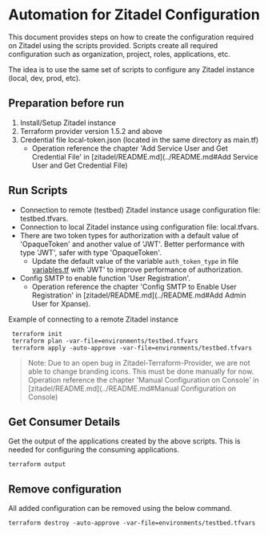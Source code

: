 # Automation for Zitadel Configuration
This document provides steps on how to create the configuration required on Zitadel using the scripts provided.
Scripts create all required configuration such as organization, project, roles, applications, etc.

The idea is to use the same set of scripts to configure any Zitadel instance (local, dev, prod, etc).

## Preparation before run

1. Install/Setup Zitadel instance
2. Terraform provider version 1.5.2 and above
3. Credential file local-token.json (located in the same directory as main.tf)
   * Operation reference the chapter 'Add Service User and Get Credential File' in [zitadel/README.md](../README.md#Add Service User and Get Credential File)

## Run Scripts

* Connection to remote (testbed) Zitadel instance usage configuration file: testbed.tfvars.
* Connection to local Zitadel instance using configuration file: local.tfvars.
* There are two token types for authorization with a default value of 'OpaqueToken' and another value of 'JWT'. Better performance with type 'JWT', safer with type 'OpaqueToken'.
  * Update the default value of the variable `auth_token_type` in file [variables.tf](./variables.tf) with 'JWT' to improve performance of authorization.
* Config SMTP to enable function 'User Registration'.
   * Operation reference the chapter 'Config SMTP to Enable User Registration' in [zitadel/README.md](../README.md#Add Admin User for Xpanse).

Example of connecting to a remote Zitadel instance
```shell
 terraform init
 terraform plan -var-file=environments/testbed.tfvars
 terraform apply -auto-approve -var-file=environments/testbed.tfvars
```

> Note: Due to an open bug in Zitadel-Terraform-Provider, we are not able to change branding icons. This must be done manually for now.
> Operation reference the chapter 'Manual Configuration on Console' in [zitadel/README.md](../README.md#Manual Configuration on Console)

## Get Consumer Details

Get the output of the applications created by the above scripts. This is needed for configuring the consuming applications.
```shell
terraform output
```

## Remove configuration

All added configuration can be removed using the below command.

```shell
terraform destroy -auto-approve -var-file=environments/testbed.tfvars
```
